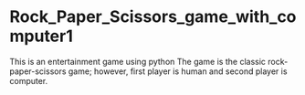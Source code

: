 # Rock_Paper_Scissors_game_with_computer1
This is an entertainment game using python The game is the classic rock-paper-scissors game; however, first player is human and second player is computer.
